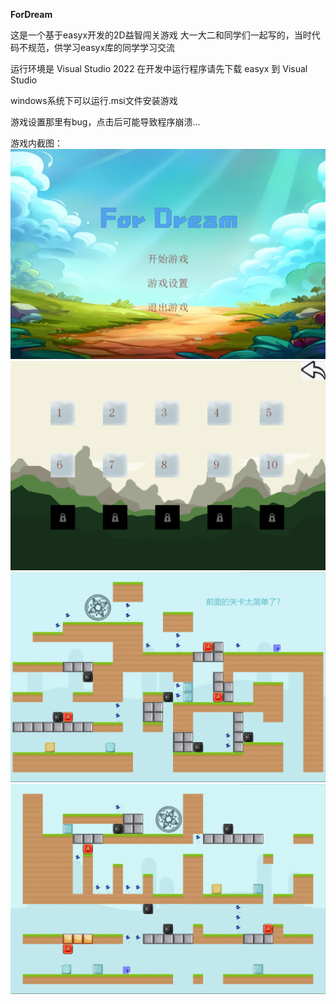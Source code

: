 **ForDream**

这是一个基于easyx开发的2D益智闯关游戏
大一大二和同学们一起写的，当时代码不规范，供学习easyx库的同学学习交流

运行环境是 Visual Studio 2022
在开发中运行程序请先下载 easyx 到 Visual Studio

windows系统下可以运行.msi文件安装游戏

游戏设置那里有bug，点击后可能导致程序崩溃...

游戏内截图：
![开始菜单](1.png)
![选择关卡](2.png)
![关卡内](3.png)
![关卡内](4.png)

